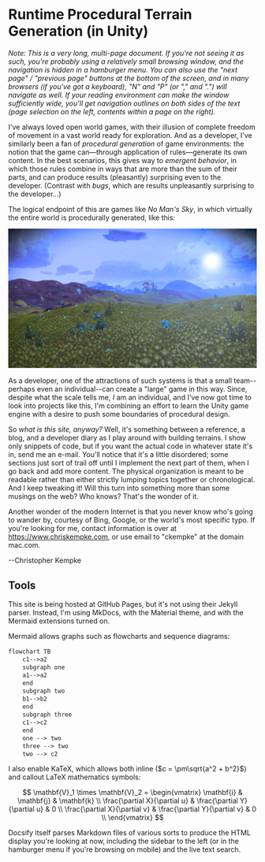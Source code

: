 # Runtime Procedural Terrain Generation (in Unity)
_Note:  This is a very long, multi-page document.   If you're not seeing it as such, you're probably using a relatively small browsing window, and the navigation is hidden in a hamburger menu.   You can also use the "next page" / "previous page" buttons at the bottom of the screen, and in many browsers (if you've got a keyboard), "N" and "P" (or "," and ".") will navigate as well.   If your reading environment can make the window sufficiently wide, you'll get navigation outlines on both sides of the text (page selection on the left, contents within a page on the right)._

I've always loved open world games, with their illusion of complete freedom of movement in a vast world ready for exploration.    And as a developer, I've similarly been a fan of _procedural generation_ of game environments: the notion that the game can—through application of rules—generate its own content.    In the best scenarios, this gives way to _emergent behavior_, in which those rules combine in ways that are more than the sum of their parts, and can produce results (pleasantly) surprising even to the developer.  (Contrast with _bugs_, which are results unpleasantly surprising to the developer...)

The logical endpoint of this are games like _No Man's Sky_, in which virtually the entire world is procedurally generated, like this:

![No Man's Sky](media/no-mans-sky-1.jpg)

As a developer, one of the attractions of such systems is that a small team--perhaps even an individual--can create a "large" game in this way.   Since, despite what the scale tells me, *I* am an individual, and I've now got time to look into projects like this, I'm combining an effort to learn the Unity game engine with a desire to push some boundaries of procedural design.

So *what is this site, anyway?*  Well, it's something between a reference, a blog, and a developer diary as I play around with building terrains.    I show only snippets of code, but if you want the actual code in whatever state it's in, send me an e-mail.  You'll notice that it's a little disordered; some sections just sort of trail off until I implement the next part of them, when I go back and add more content.   The physical organization is meant to be readable rather than either strictly lumping topics together or chronological.    And I keep tweaking it!   Will this turn into something more than some musings on the web?   Who knows?   That's the wonder of it.

Another wonder of the modern Internet is that you never know who's going to wander by, courtesy of Bing, Google, or the world's most specific typo.    If you're looking for me, contact information is over at https://www.chriskempke.com, or use email to "ckempke" at the domain mac.com.

--Christopher Kempke


## Tools

This site is being hosted at GitHub Pages, but it's not using their Jekyll parser.  Instead, I'm using MkDocs, with the Material theme, and with the Mermaid extensions turned on.

Mermaid allows graphs such as flowcharts and sequence diagrams:

```mermaid
flowchart TB
    c1-->a2
    subgraph one
    a1-->a2
    end
    subgraph two
    b1-->b2
    end
    subgraph three
    c1-->c2
    end
    one --> two
    three --> two
    two --> c2

```



I also enable KaTeX, which allows both inline ($c = \pm\sqrt{a^2 + b^2}$) and callout LaTeX mathematics symbols:

$$
\mathbf{V}_1 \times \mathbf{V}_2 =  \begin{vmatrix}
\mathbf{i} & \mathbf{j} & \mathbf{k} \\
\frac{\partial X}{\partial u} &  \frac{\partial Y}{\partial u} & 0 \\
\frac{\partial X}{\partial v} &  \frac{\partial Y}{\partial v} & 0 \\
\end{vmatrix}
$$

Docsify itself parses Markdown files of various sorts to produce the HTML display you're looking at now, including the sidebar to the left (or in the hamburger menu if you're browsing on mobile) and the live text search.